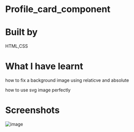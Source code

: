 # Profile_card_component

# Built by 
HTML,CSS

# What I have learnt
how to fix a background image using relaticve and absolute

how to use svg image perfectly

# Screenshots
![image](https://user-images.githubusercontent.com/104271789/188875033-42730cfb-a25d-447f-a421-ab192b9a5876.png)
